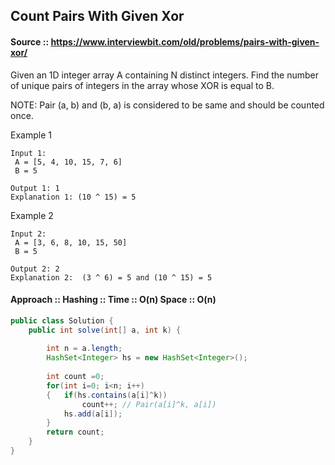 ## Count Pairs With Given Xor

#### Source :: https://www.interviewbit.com/old/problems/pairs-with-given-xor/

Given an 1D integer array A containing N distinct integers.
Find the number of unique pairs of integers in the array whose XOR is equal to B.

NOTE:
Pair (a, b) and (b, a) is considered to be same and should be counted once.

Example 1
```
Input 1:
 A = [5, 4, 10, 15, 7, 6]
 B = 5

Output 1: 1
Explanation 1: (10 ^ 15) = 5
```

Example 2
```
Input 2:
 A = [3, 6, 8, 10, 15, 50]
 B = 5

Output 2: 2
Explanation 2:  (3 ^ 6) = 5 and (10 ^ 15) = 5 

```

#### Approach :: Hashing :: Time :: O(n) Space :: O(n)

```java
public class Solution {
    public int solve(int[] a, int k) {
        
        int n = a.length;
        HashSet<Integer> hs = new HashSet<Integer>();
        
        int count =0;
        for(int i=0; i<n; i++)
        {   if(hs.contains(a[i]^k))
                count++; // Pair(a[i]^k, a[i])
            hs.add(a[i]);
        }
        return count;
    }
}
```
